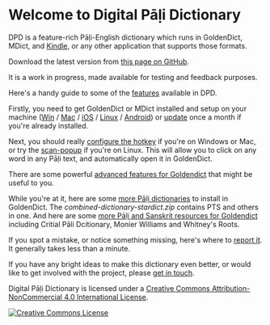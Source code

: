 # Welcome to Digital Pāḷi Dictionary

DPD is a feature-rich Pāḷi-English dictionary which runs in GoldenDict, MDict, and [Kindle](kindle.md), or any other application that supports those formats. 

Download the latest version from [this page on GitHub](https://github.com/digitalpalidictionary/digitalpalidictionary/releases).

It is a work in progress, made available for testing and feedback purposes.

Here's a handy guide to some of the [features](features.md) available in DPD. 

Firstly, you need to get GoldenDict or MDict installed and setup on your machine ([Win](install_win.md) / [Mac](install_mac.md) / [iOS](install_ios.md) / [Linux](install_linux.md) / [Android](install_android_dicttango.md)) or [update](update.md) once a month if you're already installed.

Next, you should really [configure the hotkey](setup_hotkey.md) if you're on Windows or Mac, or try the [scan-popup](setup_scan_popup.md) if you're on Linux. This will allow you to click on any word in any Pāḷi text, and automatically open it in GoldenDict.

There are some powerful [advanced features for Goldendict](setup_advanced.md) that might be useful to you.

While you're at it, here are some [more Pāḷi dictionaries](https://github.com/simsapa/simsapa-dictionary/releases) to install in GoldenDict. The *combined-dictionary-stardict.zip* contains PTS and others in one. And here are some [more Pāḷi and Sanskrit resources for Goldendict](https://github.com/bdhrs/other-dictionaries-goldendict/tree/main/output) including Critial Pāli Dcitionary, Monier Williams and Whitney's Roots.

If you spot a mistake, or notice something missing, here's where to [report it](https://docs.google.com/forms/d/e/1FAIpQLSf9boBe7k5tCwq7LdWgBHHGIPVc4ROO5yjVDo1X5LDAxkmGWQ/viewform?usp=pp_url&entry.1433863141=digitalpalidictionary.github.io). It generally takes less than a minute. 

If you have any bright ideas to make this dictionary even better, or would like to get involved with the project, please [get in touch](contact.md).

Digital Pāḷi Dictionary is licensed under a [Creative Commons Attribution-NonCommercial 4.0 International License](http://creativecommons.org/licenses/by-nc/4.0/).

<a rel="license" href="http://creativecommons.org/licenses/by-nc/4.0/"><img alt="Creative Commons License" style="border-width:0" src="https://i.creativecommons.org/l/by-nc/4.0/88x31.png" /></a><br />

